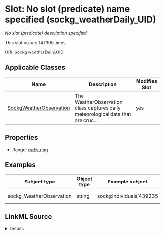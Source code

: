 

# Slot: No slot (predicate) name specified (sockg_weatherDaily_UID)


_No slot (predicate) description specified_






This slot occurs 147305 times.


URI: [sockg:weatherDaily_UID](https://idir.uta.edu/sockg-ontology/docs/weatherDaily_UID)



<!-- no inheritance hierarchy -->





## Applicable Classes

| Name | Description | Modifies Slot |
| --- | --- | --- |
| [SockgWeatherObservation](../classes/SockgWeatherObservation.md) | The WeatherObservation class captures daily meteorological data that are cruc... |  yes  |







## Properties

* Range: [xsd:string](http://www.w3.org/2001/XMLSchema#string)






## Examples

| Subject type | Object type | Example subject | Example object | Occurrences |
| --- | --- | --- | --- | --- |
| sockg_WeatherObservation | string | sockg:individuals/439235 | AgCros_NEMEIRR_2015-10-25 | 147305 |




## LinkML Source

<details>

```yaml
name: sockg_weatherDaily_UID
annotations:
  count:
    tag: count
    value: 147305
description: No slot (predicate) description specified
title: No slot (predicate) name specified
examples:
- object:
    example_object: AgCros_NEMEIRR_2015-10-25
    example_object_type: string
    example_predicate: sockg:weatherDaily_UID
    example_subject: sockg:individuals/439235
    example_subject_type: sockg_WeatherObservation
from_schema: soc-kg
rank: 1000
domain: sockg_WeatherObservation
slot_uri: sockg:weatherDaily_UID
alias: sockg_weatherDaily_UID
domain_of:
- sockg_WeatherObservation
range: string

```
</details>
